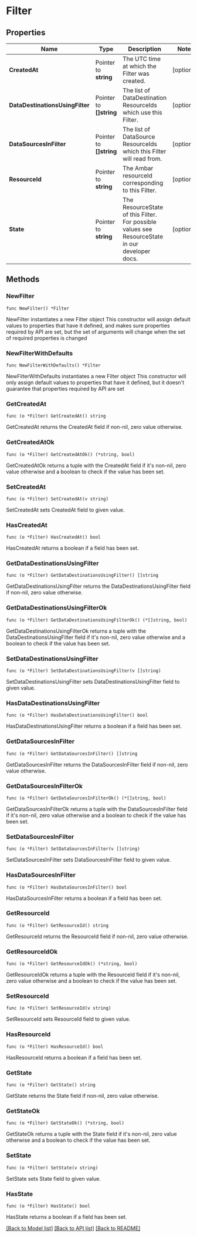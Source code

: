 # Filter

## Properties

Name | Type | Description | Notes
------------ | ------------- | ------------- | -------------
**CreatedAt** | Pointer to **string** | The UTC time at which the Filter was created. | [optional] 
**DataDestinationsUsingFilter** | Pointer to **[]string** | The list of DataDestination ResourceIds which use this Filter. | [optional] 
**DataSourcesInFilter** | Pointer to **[]string** | The list of DataSource ResourceIds which this Filter will read from. | [optional] 
**ResourceId** | Pointer to **string** | The Ambar resourceId corresponding to this Filter. | [optional] 
**State** | Pointer to **string** | The ResourceState of this Filter. For possible values see ResourceState in our developer docs. | [optional] 

## Methods

### NewFilter

`func NewFilter() *Filter`

NewFilter instantiates a new Filter object
This constructor will assign default values to properties that have it defined,
and makes sure properties required by API are set, but the set of arguments
will change when the set of required properties is changed

### NewFilterWithDefaults

`func NewFilterWithDefaults() *Filter`

NewFilterWithDefaults instantiates a new Filter object
This constructor will only assign default values to properties that have it defined,
but it doesn't guarantee that properties required by API are set

### GetCreatedAt

`func (o *Filter) GetCreatedAt() string`

GetCreatedAt returns the CreatedAt field if non-nil, zero value otherwise.

### GetCreatedAtOk

`func (o *Filter) GetCreatedAtOk() (*string, bool)`

GetCreatedAtOk returns a tuple with the CreatedAt field if it's non-nil, zero value otherwise
and a boolean to check if the value has been set.

### SetCreatedAt

`func (o *Filter) SetCreatedAt(v string)`

SetCreatedAt sets CreatedAt field to given value.

### HasCreatedAt

`func (o *Filter) HasCreatedAt() bool`

HasCreatedAt returns a boolean if a field has been set.

### GetDataDestinationsUsingFilter

`func (o *Filter) GetDataDestinationsUsingFilter() []string`

GetDataDestinationsUsingFilter returns the DataDestinationsUsingFilter field if non-nil, zero value otherwise.

### GetDataDestinationsUsingFilterOk

`func (o *Filter) GetDataDestinationsUsingFilterOk() (*[]string, bool)`

GetDataDestinationsUsingFilterOk returns a tuple with the DataDestinationsUsingFilter field if it's non-nil, zero value otherwise
and a boolean to check if the value has been set.

### SetDataDestinationsUsingFilter

`func (o *Filter) SetDataDestinationsUsingFilter(v []string)`

SetDataDestinationsUsingFilter sets DataDestinationsUsingFilter field to given value.

### HasDataDestinationsUsingFilter

`func (o *Filter) HasDataDestinationsUsingFilter() bool`

HasDataDestinationsUsingFilter returns a boolean if a field has been set.

### GetDataSourcesInFilter

`func (o *Filter) GetDataSourcesInFilter() []string`

GetDataSourcesInFilter returns the DataSourcesInFilter field if non-nil, zero value otherwise.

### GetDataSourcesInFilterOk

`func (o *Filter) GetDataSourcesInFilterOk() (*[]string, bool)`

GetDataSourcesInFilterOk returns a tuple with the DataSourcesInFilter field if it's non-nil, zero value otherwise
and a boolean to check if the value has been set.

### SetDataSourcesInFilter

`func (o *Filter) SetDataSourcesInFilter(v []string)`

SetDataSourcesInFilter sets DataSourcesInFilter field to given value.

### HasDataSourcesInFilter

`func (o *Filter) HasDataSourcesInFilter() bool`

HasDataSourcesInFilter returns a boolean if a field has been set.

### GetResourceId

`func (o *Filter) GetResourceId() string`

GetResourceId returns the ResourceId field if non-nil, zero value otherwise.

### GetResourceIdOk

`func (o *Filter) GetResourceIdOk() (*string, bool)`

GetResourceIdOk returns a tuple with the ResourceId field if it's non-nil, zero value otherwise
and a boolean to check if the value has been set.

### SetResourceId

`func (o *Filter) SetResourceId(v string)`

SetResourceId sets ResourceId field to given value.

### HasResourceId

`func (o *Filter) HasResourceId() bool`

HasResourceId returns a boolean if a field has been set.

### GetState

`func (o *Filter) GetState() string`

GetState returns the State field if non-nil, zero value otherwise.

### GetStateOk

`func (o *Filter) GetStateOk() (*string, bool)`

GetStateOk returns a tuple with the State field if it's non-nil, zero value otherwise
and a boolean to check if the value has been set.

### SetState

`func (o *Filter) SetState(v string)`

SetState sets State field to given value.

### HasState

`func (o *Filter) HasState() bool`

HasState returns a boolean if a field has been set.


[[Back to Model list]](../README.md#documentation-for-models) [[Back to API list]](../README.md#documentation-for-api-endpoints) [[Back to README]](../README.md)


